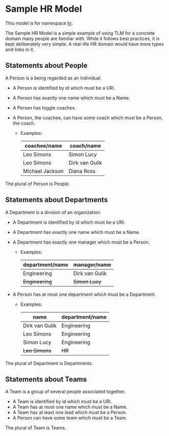 # Sample HR Model

This model is for namespace [hr](https://type.link.model.tools/ns/tlm-sample-hr/).

The Sample HR Model is a simple example of using TLM for a concrete domain many people are familiar with. While it
follows best practices, it is kept deliberately very simple. A real-life HR domain would have more types and links in
it.

## Statements about People

A Person is a being regarded as an individual.

- A Person is identified by id which must be a URI.
- A Person has exactly one name which must be a Name.
- A Person has toggle coaches.
- A Person, the coachee, can have some coach which must be a Person, the coach.

  - Examples:

    | coachee/name    | coach/name     |
    | --------------- | -------------- |
    | Leo Simons      | Simon Lucy     |
    | Leo Simons      | Dirk van Gulik |
    | Michael Jackson | Diana Ross     |

The plural of Person is People.

## Statements about Departments

A Department is a division of an organization.

- A Department is identified by id which must be a URI.
- A Department has exactly one name which must be a Name.
- A Department has exactly one manager which must be a Person.

  - Examples:

    | department/name | manager/name   |
    | --------------- | -------------- |
    | Engineering     | Dirk van Gulik |
    | ~~Engineering~~ | ~~Simon Lucy~~ |

- A Person has at most one department which must be a Department.

  - Examples:

    | name           | department/name |
    | -------------- | --------------- |
    | Dirk van Gulik | Engineering     |
    | Leo Simons     | Engineering     |
    | Simon Lucy     | Engineering     |
    | ~~Leo Simons~~ | ~~HR~~          |

The plural of Department is Departments.

## Statements about Teams

A Team is a group of several people associated together.

- A Team is identified by id which must be a URI.
- A Team has at most one name which must be a Name.
- A Team has at least one lead which must be a Person.
- A Person can have some team which must be a Team.

The plural of Team is Teams.
